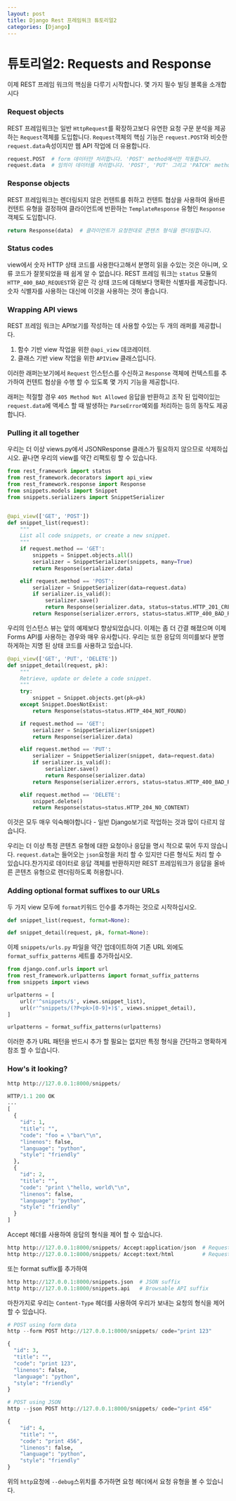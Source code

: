 ```yaml
---
layout: post
title: Django Rest 프레임워크 튜토리얼2
categories: [Django]
---
```

# 튜토리얼2: Requests and Response

이제 REST 프레임 워크의 핵심을 다루기 시작합니다. 몇 가지 필수 빌딩 블록을 소개합시다

### Request objects

REST 프레임워크는 일반 `HttpRequest`를 확장하고보다 유연한 요청 구문 분석을 제공하는 `Request`객체를 도입합니다. `Request`객체의 핵심 기능은 `request.POST`와 비슷한 `request.data`속성이지만 웹 API 작업에 더 유용합니다.

```python
request.POST  # form 데이터만 처리합니다. 'POST' method에서만 작동합니다.
request.data  # 임의이 데이터를 처리합니다. 'POST', 'PUT' 그리고 'PATCH' method에서 작동합니다.
```

### Response objects

REST 프레임워크는 렌더링되지 않은 컨텐트를 취하고 컨텐트 협상을 사용하여 올바른 컨텐트 유형을 결정하여 클라이언트에 반환하는 `TemplateResponse` 유형인 `Response` 객체도 도입합니다.

```python
return Response(data)  # 클라이언트가 요청한대로 콘텐츠 형식을 렌더링합니다.
```

### Status codes

view에서 숫자 HTTP 상태 코드를 사용한다고해서 분명히 읽을 수있는 것은 아니며, 오류 코드가 잘못되었을 때 쉽게 알 수 없습니다. REST 프레임 워크는 `status` 모듈의 `HTTP_400_BAD_REQUEST`와 같은 각 상태 코드에 대해보다 명확한 식별자를 제공합니다. 숫자 식별자를 사용하는 대신에 이것을 사용하는 것이 좋습니다.

### Wrapping API views

REST 프레임 워크는 API보기를 작성하는 데 사용할 수있는 두 개의 래퍼를 제공합니다.
1. 함수 기반 view 작업을 위한 `@api_view` 데코레이터.
2. 클래스 기반 view 작업을 위한 `APIView` 클래스입니다.

이러한 래퍼는보기에서 `Request` 인스턴스를 수신하고 `Response` 객체에 컨텍스트를 추가하여 컨텐트 협상을 수행 할 수 있도록 몇 가지 기능을 제공합니다.

래퍼는 적절할 경우 `405 Method Not Allowed` 응답을 반환하고 조작 된 입력이있는 `request.data`에 액세스 할 때 발생하는 `ParseError`예외를 처리하는 등의 동작도 제공합니다.

### Pulling it all together

우리는 더 이상 views.py에서 JSONResponse 클래스가 필요하지 않으므로 삭제하십시오. 끝나면 우리의 view를 약간 리팩토링 할 수 있습니다.

```python
from rest_framework import status
from rest_framework.decorators import api_view
from rest_framework.response import Response
from snippets.models import Snippet
from snippets.serializers import SnippetSerializer


@api_view(['GET', 'POST'])
def snippet_list(request):
    """
    List all code snippets, or create a new snippet.
    """
    if request.method == 'GET':
        snippets = Snippet.objects.all()
        serializer = SnippetSerializer(snippets, many=True)
        return Response(serializer.data)

    elif request.method == 'POST':
        serializer = SnippetSerializer(data=request.data)
        if serializer.is_valid():
            serializer.save()
            return Response(serializer.data, status=status.HTTP_201_CREATED)
        return Response(serializer.errors, status=status.HTTP_400_BAD_REQUEST)
```

우리의 인스턴스 뷰는 앞의 예제보다 향상되었습니다. 이제는 좀 더 간결 해졌으며 이제 Forms API를 사용하는 경우와 매우 유사합니다. 우리는 또한 응답의 의미를보다 분명하게하는 지명 된 상태 코드를 사용하고 있습니다.


```python
@api_view(['GET', 'PUT', 'DELETE'])
def snippet_detail(request, pk):
    """
    Retrieve, update or delete a code snippet.
    """
    try:
        snippet = Snippet.objects.get(pk=pk)
    except Snippet.DoesNotExist:
        return Response(status=status.HTTP_404_NOT_FOUND)

    if request.method == 'GET':
        serializer = SnippetSerializer(snippet)
        return Response(serializer.data)

    elif request.method == 'PUT':
        serializer = SnippetSerializer(snippet, data=request.data)
        if serializer.is_valid():
            serializer.save()
            return Response(serializer.data)
        return Response(serializer.errors, status=status.HTTP_400_BAD_REQUEST)

    elif request.method == 'DELETE':
        snippet.delete()
        return Response(status=status.HTTP_204_NO_CONTENT)
```

이것은 모두 매우 익숙해야합니다 - 일반 Django보기로 작업하는 것과 많이 다르지 않습니다.

우리는 더 이상 특정 콘텐츠 유형에 대한 요청이나 응답을 명시 적으로 묶어 두지 않습니다. `request.data`는 들어오는 `json`요청을 처리 할 수 있지만 다른 형식도 처리 할 수 있습니다.찬가지로 데이터로 응답 객체를 반환하지만 REST 프레임워크가 응답을 올바른 콘텐츠 유형으로 렌더링하도록 허용합니다.

### Adding optional format suffixes to our URLs

두 가지 view 모두에 `format`키워드 인수를 추가하는 것으로 시작하십시오.

```python
def snippet_list(request, format=None):
```

```python
def snippet_detail(request, pk, format=None):
```

이제 `snippets/urls.py` 파일을 약간 업데이트하여 기존 URL 외에도 `format_suffix_patterns` 세트를 추가하십시오.

```python
from django.conf.urls import url
from rest_framework.urlpatterns import format_suffix_patterns
from snippets import views

urlpatterns = [
    url(r'^snippets/$', views.snippet_list),
    url(r'^snippets/(?P<pk>[0-9]+)$', views.snippet_detail),
]

urlpatterns = format_suffix_patterns(urlpatterns)
```

이러한 추가 URL 패턴을 반드시 추가 할 필요는 없지만 특정 형식을 간단하고 명확하게 참조 할 수 있습니다.

### How's it looking?


```python
http http://127.0.0.1:8000/snippets/

HTTP/1.1 200 OK
...
[
  {
    "id": 1,
    "title": "",
    "code": "foo = \"bar\"\n",
    "linenos": false,
    "language": "python",
    "style": "friendly"
  },
  {
    "id": 2,
    "title": "",
    "code": "print \"hello, world\"\n",
    "linenos": false,
    "language": "python",
    "style": "friendly"
  }
]
```

Accept 헤더를 사용하여 응답의 형식을 제어 할 수 있습니다.

```python
http http://127.0.0.1:8000/snippets/ Accept:application/json  # Request JSON
http http://127.0.0.1:8000/snippets/ Accept:text/html         # Request HTML
```

또는 format suffix를 추가하여

```python
http http://127.0.0.1:8000/snippets.json  # JSON suffix
http http://127.0.0.1:8000/snippets.api   # Browsable API suffix
```

마찬가지로 우리는 `Content-Type` 헤더를 사용하여 우리가 보내는 요청의 형식을 제어 할 수 있습니다.

```python
# POST using form data
http --form POST http://127.0.0.1:8000/snippets/ code="print 123"

{
  "id": 3,
  "title": "",
  "code": "print 123",
  "linenos": false,
  "language": "python",
  "style": "friendly"
}

# POST using JSON
http --json POST http://127.0.0.1:8000/snippets/ code="print 456"

{
    "id": 4,
    "title": "",
    "code": "print 456",
    "linenos": false,
    "language": "python",
    "style": "friendly"
}
```

위의 `http`요청에 `--debug`스위치를 추가하면 요청 헤더에서 요청 유형을 볼 수 있습니다.